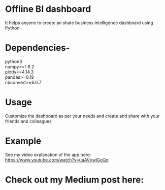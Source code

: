 # Offline BI dashboard
It helps anyone to create an share business intelligence dashboard using Python

# Dependencies-
python3<br> 
numpy>=1.9.2 <br>
plotly==4.14.3<br>
pandas>=0.19<br>
nbconvert>=6.0.7

# Usage
Customize the dashboard as per your needs and create and share with your friends and colleagues

# Example
See my video explanation of the app here: https://www.youtube.com/watch?v=uaAVywlGgQo

# Check out my Medium post here:
